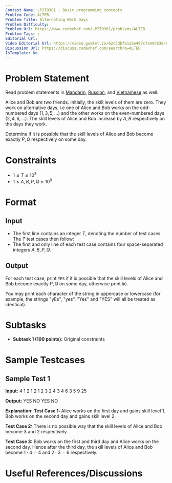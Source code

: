 ```yaml
---
Contest Name: LP2TO301 - Basic programming concepts
Problem Code: ALTER
Problem Title: Alternating Work Days
Problem Difficulty: 
Problem Url: https://www.codechef.com/LP2TO301/problems/ALTER
Problem Tags: ; 
Editorial Url: 
Video Editorial Url: https://video.gumlet.io/62c2db7b1a5e497c7a49783d/62d150b8daaef83eaf697dc2/main.mpd
Discussion Url: https://discuss.codechef.com/search?q=ALTER
IsTemplate: No
---
```



# Problem Statement

Read problem statements in [Mandarin](https://www.codechef.com/download/translated/LTIME101/mandarin/ALTER.pdf), [Russian](https://www.codechef.com/download/translated/LTIME101/russian/ALTER.pdf), and [Vietnamese](https://www.codechef.com/download/translated/LTIME101/vietnamese/ALTER.pdf) as well.

Alice and Bob are two friends. Initially, the skill levels of them are zero. 
They work on alternative days, i.e one of Alice and Bob works on the 
odd-numbered days $(1, 3, 5, \dots)$ and the other works on the even-numbered 
days $(2, 4, 6, \dots)$. The skill levels of Alice and Bob increase by $A, B$ 
respectively on the days they work.

Determine if it is possible that the skill levels of Alice and Bob become 
exactly $P, Q$ respectively on some day.

# Constraints

- $1 \leq T \leq 10^3$
- $1 \leq A, B, P, Q \leq 10^9$

# Format

## Input

- The first line contains an integer $T$, denoting the number of test cases. 
  The $T$ test cases then follow:
- The first and only line of each test case contains four space-separated 
  integers $A, B, P, Q$.

## Output

For each test case, print `YES` if it is possible that the skill levels of 
Alice and Bob become exactly $P, Q$ on some day, otherwise print `NO`.

You may print each character of the string in uppercase or lowercase (for 
example, the strings "yEs", "yes", "Yes" and "YES" will all be treated as identical).

# Subtasks

- **Subtask 1 (100 points):** Original constraints

# Sample Testcases

## Sample Test 1

**Input:**
4
1 2 1 2
1 2 3 2
4 3 4 6
3 5 9 25

**Output:**
YES
NO 
YES
NO

**Explanation:**
**Test Case $1$:** Alice works on the first day and gains skill level $1$. 
Bob works on the second day and gains skill level $2$.

**Test Case $2$:** There is no possible way that the skill levels of Alice and 
Bob become $3$ and $2$ respectively.

**Test Case $3$:** Bob works on the first and third day and Alice works on the 
second day. Hence after the third day, the skill levels of Alice and Bob become 
$1\cdot4 = 4$ and $2 \cdot 3 = 6$ respectively.

# Useful References/Discussions
